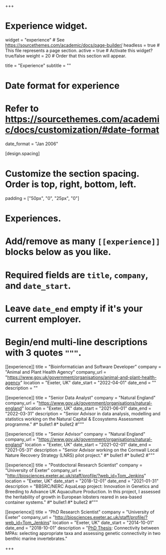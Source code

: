 +++
# Experience widget.
widget = "experience"  # See https://sourcethemes.com/academic/docs/page-builder/
headless = true  # This file represents a page section.
active = true  # Activate this widget? true/false
weight = 20  # Order that this section will appear.

title = "Experience"
subtitle = ""

# Date format for experience
#   Refer to https://sourcethemes.com/academic/docs/customization/#date-format
date_format = "Jan 2006"

[design.spacing]
  # Customize the section spacing. Order is top, right, bottom, left.
  padding = ["50px", "0", "25px", "0"]
  
# Experiences.
#   Add/remove as many `[[experience]]` blocks below as you like.
#   Required fields are `title`, `company`, and `date_start`.
#   Leave `date_end` empty if it's your current employer.
#   Begin/end multi-line descriptions with 3 quotes `"""`.

[[experience]]
  title = "Bioinformatician and Software Developer"
  company = "Animal and Plant Health Agency"
  company_url = "https://www.gov.uk/government/organisations/animal-and-plant-health-agency"
  location = "Exeter, UK"
  date_start = "2022-04-01"
  date_end = ""
  description = ""
  
[[experience]]
  title = "Senior Data Analyst"
  company = "Natural England"
  company_url = "https://www.gov.uk/government/organisations/natural-england"
  location = "Exeter, UK"
  date_start = "2021-06-01"
  date_end = "2022-03-31"
  description = "Senior Advisor in data analysis, modelling and statistics working on the Natural Capital & Ecosystems Assessment programme."
  #* bullet1
  #* bullet2
  #"""
  
[[experience]]
  title = "Senior Advisor"
  company = "Natural England"
  company_url = "https://www.gov.uk/government/organisations/natural-england"
  location = "Exeter, UK"
  date_start = "2021-02-01"
  date_end = "2021-05-31"
  description = "Senior Advisor working on the Cornwall Local Nature Recovery Strategy (LNRS) pilot project."
  #* bullet1
  #* bullet2
  #"""
  
[[experience]]
  title = "Postdoctoral Research Scientist"
  company = "University of Exeter"
  company_url = "http://biosciences.exeter.ac.uk/staff/profile/?web_id=Tom_Jenkins"
  location = "Exeter, UK"
  date_start = "2018-12-01"
  date_end = "2021-01-31"
  description = "BBSRC/NERC AquaLeap project: Innovation in Genetics and Breeding to Advance UK Aquaculture Production. In this project, I assessed the heritability of growth in European lobsters reared in sea-based container systems."
  #* bullet1
  #* bullet2
  #"""

[[experience]]
  title = "PhD Research Scientist"
  company = "University of Exeter"
  company_url = "http://biosciences.exeter.ac.uk/staff/profile/?web_id=Tom_Jenkins"
  location = "Exeter, UK"
  date_start = "2014-10-01"
  date_end = "2018-10-01"
  description = "[PhD Thesis](http://hdl.handle.net/10871/35541): Connectivity between MPAs: selecting appropriate taxa and assessing genetic connectivity in two benthic marine invertebrates."


+++